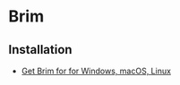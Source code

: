 # Brim

## Installation
* [Get Brim for for Windows, macOS, Linux](https://www.brimdata.io/download/)



